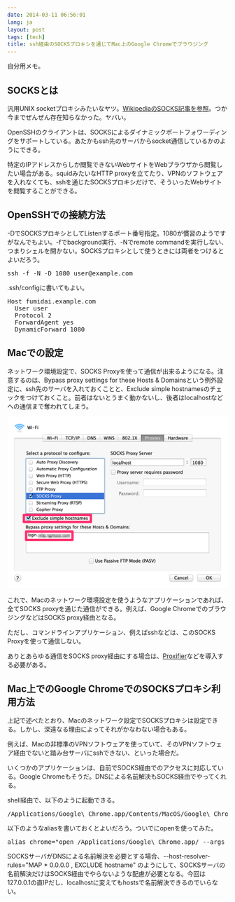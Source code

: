 ```yaml
---
date: 2014-03-11 06:56:01
lang: ja
layout: post
tags: [tech]
title: ssh経由のSOCKSプロキシを通じてMac上のGoogle Chromeでブラウジング
---
```

自分用メモ。

## SOCKSとは

汎用UNIX socketプロキシみたいなヤツ。[WikipediaのSOCKS記事を参照](http://ja.wikipedia.org/wiki/SOCKS)。つか今までぜんぜん存在知らなかった。ヤバい。

OpenSSHのクライアントは、SOCKSによるダイナミックポートフォワーディングをサポートしている。あたかもssh先のサーバからsocket通信しているかのようにできる。

特定のIPアドレスからしか閲覧できないWebサイトをWebブラウザから閲覧したい場合がある。squidみたいなHTTP proxyを立てたり、VPNのソフトウェアを入れなくても、sshを通じたSOCKSプロキシだけで、そういったWebサイトを閲覧することができる。

## OpenSSHでの接続方法

-DでSOCKSプロキシとしてListenするポート番号指定。1080が慣習のようですがなんでもよい。-fでbackground実行、-Nでremote commandを実行しない、つまりシェルを開かない。SOCKSプロキシとして使うときには両者をつけるとよいだろう。

<pre class="prettyprint">
ssh -f -N -D 1080 user@example.com
</pre>

.ssh/configに書いてもよい。

<pre class="prettyprint">
Host fumidai.example.com
  User user
  Protocol 2
  ForwardAgent yes
  DynamicForward 1080
</pre>

## Macでの設定

ネットワーク環境設定で、SOCKS Proxyを使って通信が出来るようになる。注意するのは、Bypass proxy settings for these Hosts & Domainsという例外設定に、ssh先のサーバを入れておくことと、Exclude simple hostnamesのチェックをつけておくこと。前者はないとうまく動かないし、後者はlocalhostなどへの通信まで奪われてしまう。

![Macのネットワーク環境設定におけるSOCKS Proxyの設定](/assets/images/entry/2014-03-11/mac_socks_proxy.png)

これで、Macのネットワーク環境設定を使うようなアプリケーションであれば、全てSOCKS proxyを通じた通信ができる。例えば、Google ChromeでのブラウジングなどはSOCKS proxy経由となる。

ただし、コマンドラインアプリケーション、例えばsshなどは、このSOCKS Proxyを使って通信しない。

ありとあらゆる通信をSOCKS proxy経由にする場合は、[Proxifier](http://www.proxifier.com/mac/)などを導入する必要がある。

## Mac上でのGoogle ChromeでのSOCKSプロキシ利用方法

上記で述べたとおり、Macのネットワーク設定でSOCKSプロキシは設定できる。しかし、深遠なる理由によってそれがかなわない場合もある。

例えば、Macの非標準のVPNソフトウェアを使っていて、そのVPNソフトウェア経由でないと踏み台サーバにsshできない、といった場合だ。

いくつかのアプリケーションは、自前でSOCKS経由でのアクセスに対応している。Google Chromeもそうだ。DNSによる名前解決もSOCKS経由でやってくれる。

shell経由で、以下のように起動できる。

<pre class="prettyprint">
/Applications/Google\ Chrome.app/Contents/MacOS/Google\ Chrome --proxy-server="socks5://127.0.0.1:1080" &
</pre>

以下のようなaliasを書いておくとよいだろう。ついでにopenを使ってみた。

<pre class="prettyprint">
alias chrome="open /Applications/Google\ Chrome.app/ --args --proxy-server=\"socks5://127.0.0.1:1080\""
</pre>

SOCKSサーバがDNSによる名前解決を必要とする場合、--host-resolver-rules="MAP * 0.0.0.0 , EXCLUDE hostname" のようにして、SOCKSサーバの名前解決だけはSOCKS経由でやらないような配慮が必要となる。今回は127.0.0.1の直IPだし、localhostに変えてもhostsで名前解決できるのでいらない。
